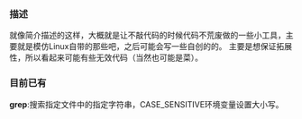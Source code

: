### 描述
就像简介描述的这样，大概就是让不敲代码的时候代码不荒废做的一些小工具，主要就是模仿Linux自带的那些吧，之后可能会写一些自创的的。
主要是想保证拓展性，所以看起来可能有些无效代码（当然也可能是菜）。

### 目前已有
**grep**:搜索指定文件中的指定字符串，CASE_SENSITIVE环境变量设置大小写。
